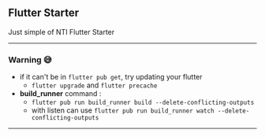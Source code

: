 ## Flutter Starter

Just simple of NTI Flutter Starter

---

### Warning 😅
- if it can't be in `flutter pub get`, try updating your flutter
    - `flutter upgrade` and `flutter precache`
- **build_runner** command :
    - `flutter pub run build_runner build --delete-conflicting-outputs` 
    - with listen can use `flutter pub run build_runner watch --delete-conflicting-outputs`
---


